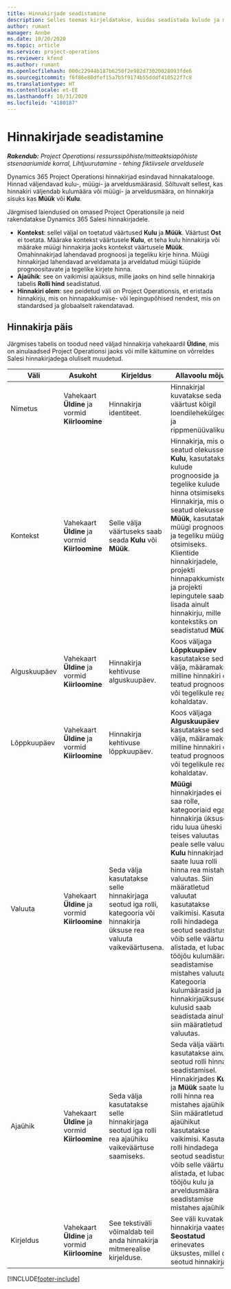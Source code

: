 ```yaml
---
title: Hinnakirjade seadistamine
description: Selles teemas kirjeldatakse, kuidas seadistada kulude ja müügi hinnakirju.
author: rumant
manager: Annbe
ms.date: 10/20/2020
ms.topic: article
ms.service: project-operations
ms.reviewer: kfend
ms.author: rumant
ms.openlocfilehash: 000c22944b187b6250f2e982d73020028093fde6
ms.sourcegitcommit: f6f86e80dfef15a7b5f9174b55dddf410522f7c8
ms.translationtype: HT
ms.contentlocale: et-EE
ms.lasthandoff: 10/31/2020
ms.locfileid: "4180187"
---
```

# <a name="set-up-price-lists"></a>Hinnakirjade seadistamine

_**Rakendub:** Project Operationsi ressurssipõhiste/mitteaktsiapõhiste stsenaariumide korral,  Lihtjuurutamine - tehing fiktiivsele arveldusele_

Dynamics 365 Project Operationsi hinnakirjad esindavad hinnakatalooge. Hinnad väljendavad kulu-, müügi- ja arveldusmäärasid. Sõltuvalt sellest, kas hinnakiri väljendab kulumäära või müügi- ja arveldusmäära, on hinnakirja sisuks kas **Müük** või **Kulu**.

Järgmised laiendused on omased Project Operationsile ja neid rakendatakse Dynamics 365 Salesi hinnakirjadele.

- **Kontekst**: sellel väljal on toetatud väärtused **Kulu** ja **Müük**. Väärtust **Ost** ei toetata. Määrake kontekst väärtusele **Kulu**, et teha kulu hinnakirja või määrake müügi hinnakirja jaoks kontekst väärtusele **Müük**. Omahinnakirjad lahendavad prognoosi ja tegeliku kirje hinna. Müügi hinnakirjad lahendavad arveldamata ja arveldatud müügi tüüpide prognoositavate ja tegelike kirjete hinna.
- **Ajaühik**: see on vaikimisi ajaüksus, mille jaoks on hind selle hinnakirja tabelis **Rolli hind** seadistatud.
- **Hinnakiri olem**: see peidetud väli on Project Operationsis, et eristada hinnakirju, mis on hinnapakkumise- või lepingupõhised nendest, mis on standardsed ja globaalselt rakendatavad.

## <a name="price-list-header"></a>Hinnakirja päis

Järgmises tabelis on toodud need väljad hinnakirja vahekaardil **Üldine**, mis on ainulaadsed Project Operationsi jaoks või mille käitumine on võrreldes Salesi hinnakirjadega oluliselt muudetud.

| Väli | Asukoht | Kirjeldus | Allavoolu mõjud |
| --- | --- | --- | --- |
| Nimetus | Vahekaart **Üldine** ja vormid **Kiirloomine** | Hinnakirja identiteet. | Hinnakirjal kuvatakse seda väärtust kõigil loendilehekülgedel ja rippmenüüvalikutel.|
| Kontekst | Vahekaart **Üldine** ja vormid **Kiirloomine** | Selle välja väärtuseks saab seada **Kulu** või **Müük**. | Hinnakirja, mis on seatud olekusse **Kulu**, kasutatakse kulude prognooside ja tegelike kulude hinna otsimiseks. Hinnakirja, mis on seatud olekusse **Müük**, kasutatakse müügi prognooside ja tegeliku müügi otsimiseks. Klientide hinnakirjadele, projekti hinnapakkumistele ja projekti lepingutele saab lisada ainult hinnakirju, mille kontekstiks on seadistatud **Müük**. |
| Alguskuupäev | Vahekaart **Üldine** ja vormid **Kiirloomine** | Hinnakirja kehtivuse alguskuupäev. | Koos väljaga **Lõppkuupäev** kasutatakse seda välja, määramaks, milline hinnakiri on teatud prognoosile või tegelikule reale kohaldatav. |
| Lõppkuupäev | Vahekaart **Üldine** ja vormid **Kiirloomine** | Hinnakirja kehtivuse lõppkuupäev. | Koos väljaga **Alguskuupäev** kasutatakse seda välja, määramaks, milline hinnakiri on teatud prognoosile või tegelikule reale kohaldatav. |
| Valuuta | Vahekaart **Üldine** ja vormid **Kiirloomine** | Seda välja kasutatakse selle hinnakirjaga seotud iga rolli, kategooria või hinnakirja üksuse rea valuuta vaikeväärtusena. | **Müügi** hinnakirjades ei saa rolle, kategooriaid ega hinnakirja üksuse ridu luua üheski teises valuutas peale selle valuuta. **Kulu** hinnakirjades saate luua rolli hinna rea mistahes valuutas. Siin määratletud valuutat kasutatakse vaikimisi. Kasutaja rolli hindadega seotud seadistus võib selle väärtuse alistada, et lubada tööjõu kulumäära seadistamise mistahes valuutas. Kategooria kulumäärasid ja hinnakirjaüksuse kulusid saab seadistada ainult siin määratletud valuutas. |
| Ajaühik | Vahekaart **Üldine** ja vormid **Kiirloomine** | Seda välja kasutatakse selle hinnakirjaga seotud iga rolli rea ajaühiku vaikeväärtuse saamiseks. | Seda välja väärtust kasutatakse ainult seotud rolli hinna seadistamisel. Hinnakirjades **Kulu** ja **Müük** saate luua rolli hinna rea mistahes ajaühikus. Siin määratletud ajaühikut kasutatakse vaikimisi. Kasutaja rolli hindadega seotud seadistus võib selle väärtuse alistada, et lubada tööjõu kulu ja arveldusmäära seadistamise mistahes ajaühikus. |
| Kirjeldus | Vahekaart **Üldine** ja vormid **Kiirloomine** | See tekstiväli võimaldab teil anda hinnakirja mitmerealise kirjelduse. | See väli kuvatakse hinnakirja vaates **Seostatud** erinevates üksustes, millel on seotud hinnakirjad. |


[!INCLUDE[footer-include](../includes/footer-banner.md)]